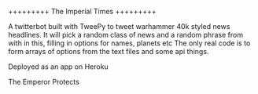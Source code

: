 +++++++++ The Imperial Times +++++++++

A twitterbot built with TweePy to tweet warhammer 40k styled news headlines.
It will pick a random class of news and a random phrase from with in this, filling in options for names, planets etc 
The only real code is to form arrays of options from the text files and some api things.

Deployed as an app on Heroku

The Emperor Protects
